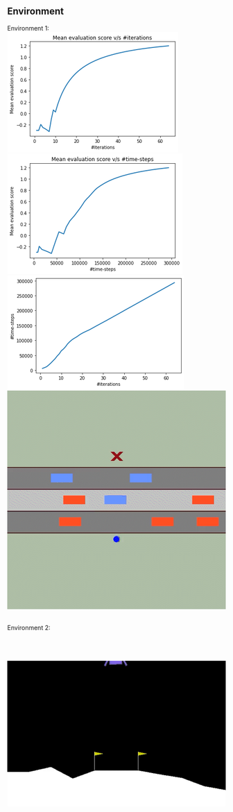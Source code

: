 ## Environment
Environment 1: <br />
![](https://github.com/rprasan/Reinforcement-Learning/blob/main/Blackbox%20Optimization%20Techniques/Environment%201/Seed%201/Average%20Reward%20Versus%20Number%20of%20Iterations.png) <br />
![](https://github.com/rprasan/Reinforcement-Learning/blob/main/Blackbox%20Optimization%20Techniques/Environment%201/Seed%201/Average%20Reward%20Versus%20Number%20of%20Steps.png) <br />
![](https://github.com/rprasan/Reinforcement-Learning/blob/main/Blackbox%20Optimization%20Techniques/Environment%201/Seed%201/Number%20of%20Steps%20Versus%20Number%20of%20Iterations.png) <br />
![](https://github.com/rprasan/Reinforcement-Learning/blob/main/Blackbox%20Optimization%20Techniques/Environment%201/Seed%201/Test%20Video.gif) <br /><br />

Environment 2: <br />
![]() <br />
![]() <br />
![]() <br />
![]() <br />
![](https://github.com/rprasan/Reinforcement-Learning/blob/main/Blackbox%20Optimization%20Techniques/Environment%202/Seed%201/Test%20Video.gif) <br /><br />
